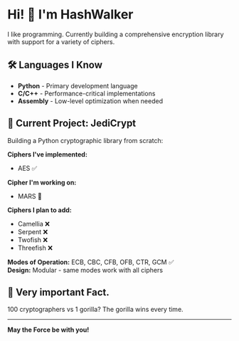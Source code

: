 # Hi! 👋 I'm HashWalker

I like programming. Currently building a comprehensive encryption library with support for a variety of ciphers.

## 🛠️ Languages I Know
- **Python** - Primary development language
- **C/C++** - Performance-critical implementations
- **Assembly** - Low-level optimization when needed

## 🔐 Current Project: JediCrypt

Building a Python cryptographic library from scratch:

**Ciphers I've implemented:**
- AES ✅

**Cipher I'm working on:**
- MARS 🚧

**Ciphers I plan to add:**
- Camellia ❌
- Serpent ❌
- Twofish ❌
- Threefish ❌

**Modes of Operation:** ECB, CBC, CFB, OFB, CTR, GCM ✅  
**Design:** Modular - same modes work with all ciphers

## 🦍 Very important Fact.

100 cryptographers vs 1 gorilla? The gorilla wins every time.

---
**May the Force be with you!** 
